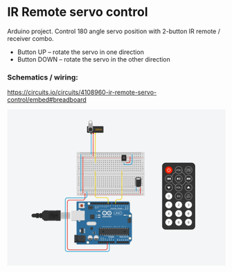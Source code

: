 # IR Remote servo control

Arduino project. Control 180 angle servo position with 2-button IR remote / receiver combo.

- Button UP – rotate the servo in one direction
- Button DOWN – rotate the servo in the other direction



### Schematics / wiring:

https://circuits.io/circuits/4108960-ir-remote-servo-control/embed#breadboard

![Schematics](https://raw.githubusercontent.com/awinecki/hardware-arduino-servo-ir-remote-control/master/schematics/breadboard.png)
